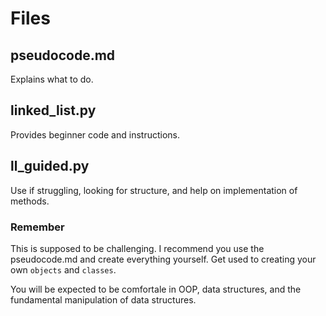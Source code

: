 # Files

## pseudocode.md
Explains what to do.

## linked_list.py
Provides beginner code and instructions.

## ll_guided.py
Use if struggling, looking for structure, and help on implementation of methods.

### Remember
This is supposed to be challenging. I recommend you use the pseudocode.md and create everything yourself. Get used to creating your own ```objects``` and ```classes```. 

You will be expected to be comfortale in OOP, data structures, and the fundamental manipulation of data structures.
